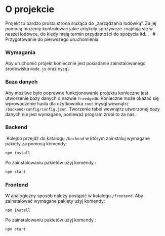 # O projekcie

Projekt to bardzo prosta strona służąca do „zarządzania lodówką”. Za jej pomocą możemy kontrolować jakie artykuły spożywcze znajdują się w naszej lodówce, do kiedy mają termin przydatności do spożycia itd…   # Przygotowanie do pierwszego uruchomienia

### Wymagania

Aby uruchomić projekt koniecznie jest posiadanie zainstalowanego środowiska `Node.js` oraz `mysql`.

### Baza danych

Aby możliwe było poprawne funkcjonowanie projektu konieczne jest utworzenie bazy danych o nazwie `freedgedb`. Konieczne może okazać się wprowadzenie hasła dla użytkownika `root` mysql wewnątrz `/backend/config/config.json`. Tworzenie tabel wewnątrz utworzonej bazy danych nie jest wymagane, ponieważ program zrobi to za nas. 
### Backend
 Kolejno przejdź do katalogu `/backend` w którym zainstaluj wymagane pakiety za pomocą komendy:

```bash
npm install
```

Po zainstalowaniu pakietów użyj komendy :

```bash
npm start
```

### Frontend

W analogiczny sposób należy postąpić w katalogu `/frontend`. Aby zainstalować wymagane pakiety użyj komendy:

```bash
npm install
```

Po zainstalowaniu pakietów użyj komendy :

```bash
npm start
```
